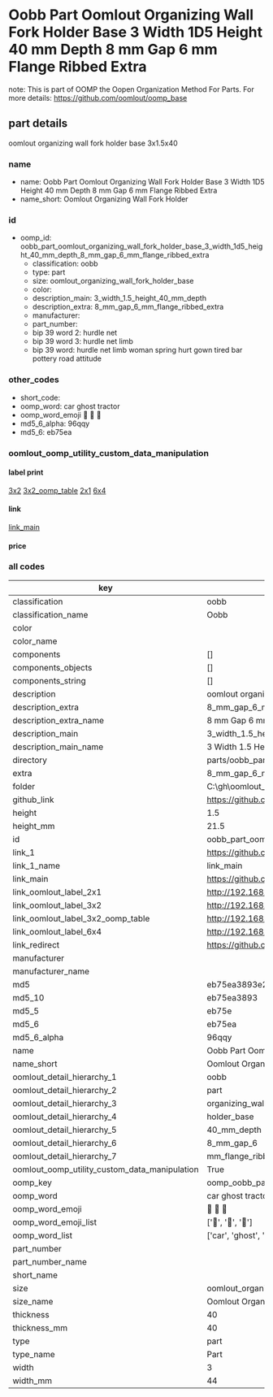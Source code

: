 # Oobb Part Oomlout Organizing Wall Fork Holder Base 3 Width 1D5 Height 40 mm Depth 8 mm Gap 6 mm Flange Ribbed Extra  

note: This is part of OOMP the Oopen Organization Method For Parts. For more details: https://github.com/oomlout/oomp_base

##  part details
  



oomlout organizing wall fork holder base 3x1.5x40



### name
* name: Oobb Part Oomlout Organizing Wall Fork Holder Base 3 Width 1D5 Height 40 mm Depth 8 mm Gap 6 mm Flange Ribbed Extra
* name_short: Oomlout Organizing Wall Fork Holder
### id
* oomp_id: oobb_part_oomlout_organizing_wall_fork_holder_base_3_width_1d5_height_40_mm_depth_8_mm_gap_6_mm_flange_ribbed_extra
  * classification: oobb
  * type: part
  * size: oomlout_organizing_wall_fork_holder_base
  * color: 
  * description_main: 3_width_1.5_height_40_mm_depth
  * description_extra: 8_mm_gap_6_mm_flange_ribbed_extra
  * manufacturer: 
  * part_number: 
  * bip 39 word 2: hurdle net
  * bip 39 word 3: hurdle net limb
  * bip 39 word: hurdle net limb woman spring hurt gown tired bar pottery road attitude

### other_codes
* short_code: 
* oomp_word: car ghost tractor
* oomp_word_emoji :car: :ghost: :tractor:
* md5_6_alpha: 96qqy
* md5_6: eb75ea






### oomlout_oomp_utility_custom_data_manipulation
#### label print
[3x2](http://192.168.1.245:1112/?label=oomp%2096qqy)
[3x2_oomp_table](http://192.168.1.108:1112/?label=oomp%2096qqy)
[2x1](http://192.168.1.242:1112/?label=oomp%2096qqy)
[6x4](http://192.168.1.55:1112/?label=oomp%2096qqy)    

#### link

[link_main](https://github.com/oomlout/oomlout_oobb_version_4_generated_parts/tree/main/navigation_oomp/oobb/part/oomlout_organizing_wall_fork_holder_base/3_width_1.5_height_40_mm_depth/8_mm_gap_6_mm_flange_ribbed_extra/part)                              

#### price







### all codes 
| key | value |  
| --- | --- |  
| classification | oobb |  
| classification_name | Oobb |  
| color |  |  
| color_name |  |  
| components | [] |  
| components_objects | [] |  
| components_string | [] |  
| description | oomlout organizing wall fork holder base 3x1.5x40 |  
| description_extra | 8_mm_gap_6_mm_flange_ribbed_extra |  
| description_extra_name | 8 mm Gap 6 mm Flange Ribbed Extra |  
| description_main | 3_width_1.5_height_40_mm_depth |  
| description_main_name | 3 Width 1.5 Height 40 mm Depth |  
| directory | parts/oobb_part_oomlout_organizing_wall_fork_holder_base_3_width_1d5_height_40_mm_depth_8_mm_gap_6_mm_flange_ribbed_extra |  
| extra | 8_mm_gap_6_mm_flange_ribbed |  
| folder | C:\gh\oomlout_oobb_version_4_generated_parts\parts\oobb_part_oomlout_organizing_wall_fork_holder_base_3_width_1d5_height_40_mm_depth_8_mm_gap_6_mm_flange_ribbed_extra |  
| github_link | https://github.com/oomlout/oomlout_oomp_part_src/tree/main/parts/oobb_part_oomlout_organizing_wall_fork_holder_base_3_width_1d5_height_40_mm_depth_8_mm_gap_6_mm_flange_ribbed_extra |  
| height | 1.5 |  
| height_mm | 21.5 |  
| id | oobb_part_oomlout_organizing_wall_fork_holder_base_3_width_1d5_height_40_mm_depth_8_mm_gap_6_mm_flange_ribbed_extra |  
| link_1 | https://github.com/oomlout/oomlout_oobb_version_4_generated_parts/tree/main/navigation_oomp/oobb/part/oomlout_organizing_wall_fork_holder_base/3_width_1.5_height_40_mm_depth/8_mm_gap_6_mm_flange_ribbed_extra/part |  
| link_1_name | link_main |  
| link_main | https://github.com/oomlout/oomlout_oobb_version_4_generated_parts/tree/main/navigation_oomp/oobb/part/oomlout_organizing_wall_fork_holder_base/3_width_1.5_height_40_mm_depth/8_mm_gap_6_mm_flange_ribbed_extra/part |  
| link_oomlout_label_2x1 | http://192.168.1.242:1112/?label=oomp%2096qqy |  
| link_oomlout_label_3x2 | http://192.168.1.245:1112/?label=oomp%2096qqy |  
| link_oomlout_label_3x2_oomp_table | http://192.168.1.108:1112/?label=oomp%2096qqy |  
| link_oomlout_label_6x4 | http://192.168.1.55:1112/?label=oomp%2096qqy |  
| link_redirect | https://github.com/oomlout/oomlout_oobb_version_4_generated_parts/tree/main/parts/oobb_oomlout_organizing_wall_fork_holder_base_03_1d5_40_ex_8_mm_gap_6_mm_flange_ribbed |  
| manufacturer |  |  
| manufacturer_name |  |  
| md5 | eb75ea3893e2aca5bf699fcf03a52b7c |  
| md5_10 | eb75ea3893 |  
| md5_5 | eb75e |  
| md5_6 | eb75ea |  
| md5_6_alpha | 96qqy |  
| name | Oobb Part Oomlout Organizing Wall Fork Holder Base 3 Width 1D5 Height 40 mm Depth 8 mm Gap 6 mm Flange Ribbed Extra |  
| name_short | Oomlout Organizing Wall Fork Holder |  
| oomlout_detail_hierarchy_1 | oobb |  
| oomlout_detail_hierarchy_2 | part |  
| oomlout_detail_hierarchy_3 | organizing_wall_fork |  
| oomlout_detail_hierarchy_4 | holder_base |  
| oomlout_detail_hierarchy_5 | 40_mm_depth |  
| oomlout_detail_hierarchy_6 | 8_mm_gap_6 |  
| oomlout_detail_hierarchy_7 | mm_flange_ribbed_extra |  
| oomlout_oomp_utility_custom_data_manipulation | True |  
| oomp_key | oomp_oobb_part_oomlout_organizing_wall_fork_holder_base_3_width_1d5_height_40_mm_depth_8_mm_gap_6_mm_flange_ribbed_extra |  
| oomp_word | car ghost tractor |  
| oomp_word_emoji | :car: :ghost: :tractor: |  
| oomp_word_emoji_list | [':car:', ':ghost:', ':tractor:'] |  
| oomp_word_list | ['car', 'ghost', 'tractor'] |  
| part_number |  |  
| part_number_name |  |  
| short_name |  |  
| size | oomlout_organizing_wall_fork_holder_base |  
| size_name | Oomlout Organizing Wall Fork Holder Base |  
| thickness | 40 |  
| thickness_mm | 40 |  
| type | part |  
| type_name | Part |  
| width | 3 |  
| width_mm | 44 |  

